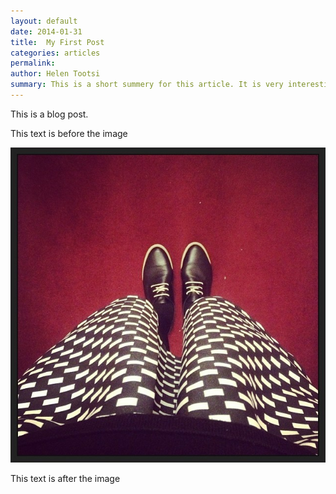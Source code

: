 ```yaml
---
layout: default
date: 2014-01-31
title:  My First Post
categories: articles
permalink: 
author: Helen Tootsi
summary: This is a short summery for this article. It is very interesting, you should read it.
---
```


This is a blog post.

This text is before the image

![This is an image](/assets/images/post-images/feet.jpg)

This text is after the image
